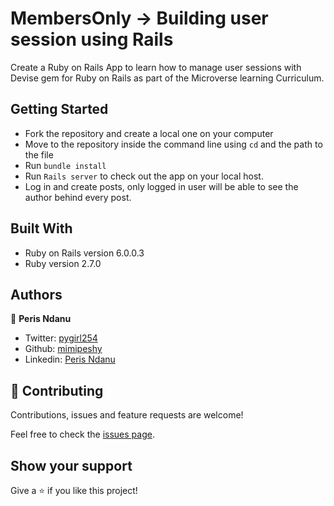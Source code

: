 # MembersOnly -> Building user session using Rails

Create a Ruby on Rails App to learn how to manage user sessions with Devise gem for Ruby on Rails as part of the Microverse learning Curriculum.

## Getting Started
- Fork the repository and create a local one on your computer
- Move to the repository inside the command line using `cd` and the path to the file
- Run `bundle install`
- Run `Rails server` to check out the app on your local host. 
- Log in and create posts, only logged in user will be able to see the author behind every post. 

## Built With
- Ruby on Rails version 6.0.0.3
- Ruby version 2.7.0

## Authors
👤 **Peris Ndanu**
- Twitter: [pygirl254](https://twitter.com/pygirl254)
- Github: [mimipeshy](https://github.com/mimipeshy)
- Linkedin: [Peris Ndanu](https://www.linkedin.com/in/peris-ndanu-405083193/)

## 🤝 Contributing

Contributions, issues and feature requests are welcome!

Feel free to check the [issues page](issues/).

## Show your support

Give a ⭐️ if you like this project!
